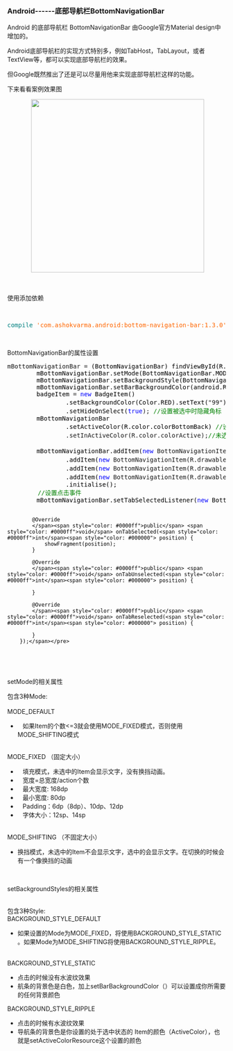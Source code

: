 ### Android------底部导航栏BottomNavigationBar
<div id="cnblogs_post_body" class="blogpost-body"><p>Android 的底部导航栏 BottomNavigationBar 由Google官方Material design中增加的。</p>
<p>Android底部导航栏的实现方式特别多，例如TabHost，TabLayout，或者TextView等，都可以实现底部导航栏的效果。</p>
<p>但Google既然推出了还是可以尽量用他来实现底部导航栏这样的功能。</p>
<p>下来看看案例效果图</p>
<p>&nbsp;&nbsp;&nbsp;&nbsp;&nbsp;&nbsp;&nbsp;&nbsp;&nbsp;&nbsp;&nbsp;&nbsp;&nbsp; <img src="http://images2017.cnblogs.com/blog/1041439/201709/1041439-20170928103605465-732384731.gif" alt="" width="399"></p>
<p>&nbsp;</p>
<p>使用添加依赖</p>
<p>&nbsp;</p>
<div class="cnblogs_code">
<pre><span style="color: #008080">compile</span> <span style="color: #ff6600">'com.ashokvarma.android:bottom-navigation-bar:1.3.0'</span></pre>
</div>
<p>&nbsp;</p>

<p>BottomNavigationBar的属性设置</p>
<div class="cnblogs_code">
<pre>mBottomNavigationBar =<span style="color: #000000"> (BottomNavigationBar) findViewById(R.id.bottom_navigation_bar);
        mBottomNavigationBar.setMode(BottomNavigationBar.MODE_FIXED);
        mBottomNavigationBar.setBackgroundStyle(BottomNavigationBar.BACKGROUND_STYLE_STATIC);
        mBottomNavigationBar.setBarBackgroundColor(android.R.color.white);
        badgeItem </span>= <span style="color: #0000ff">new</span><span style="color: #000000"> BadgeItem()
                .setBackgroundColor(Color.RED).setText(</span>"99"<span style="color: #000000">)<span style="color: #008000">//<span style="color: #008000">设置角标内容</span></span>
                .setHideOnSelect(</span><span style="color: #0000ff">true</span>); <span style="color: #008000">//</span><span style="color: #008000">设置被选中时隐藏角标</span>
<span style="color: #000000">        mBottomNavigationBar
                .setActiveColor(R.color.colorBottomBack) </span><span style="color: #008000">//</span><span style="color: #008000">设置选中的颜色</span>
                .setInActiveColor(R.color.colorActive);<span style="color: #008000">//</span><span style="color: #008000">未选中颜色</span>
<span style="color: #000000">
        mBottomNavigationBar.addItem(</span><span style="color: #0000ff">new</span> BottomNavigationItem(R.drawable.icon_home_normal, "首页"<span style="color: #000000">))<span style="color: #008000">//<span style="color: #008000">添加图标和文字</span></span>
                .addItem(</span><span style="color: #0000ff">new</span> BottomNavigationItem(R.drawable.icon_shop_normal, "店铺"<span style="color: #000000">))
                .addItem(</span><span style="color: #0000ff">new</span> BottomNavigationItem(R.drawable.icon_cart_normal, "购物车"<span style="color: #000000">))
                .addItem(</span><span style="color: #0000ff">new</span> BottomNavigationItem(R.drawable.icon_my_normal, "我的"<span style="color: #000000">).setBadgeItem(badgeItem))
                .initialise();<br>　　     <span style="color: #000000"><span style="color: #008000">//<span style="color: #008000">设置点击事件</span></span></span>
        mBottomNavigationBar.setTabSelectedListener(</span><span style="color: #0000ff">new</span><span style="color: #000000"> BottomNavigationBar.OnTabSelectedListener(){

            @Override
            </span><span style="color: #0000ff">public</span> <span style="color: #0000ff">void</span> onTabSelected(<span style="color: #0000ff">int</span><span style="color: #000000"> position) {
                showFragment(position);
            }

            @Override
            </span><span style="color: #0000ff">public</span> <span style="color: #0000ff">void</span> onTabUnselected(<span style="color: #0000ff">int</span><span style="color: #000000"> position) {

            }

            @Override
            </span><span style="color: #0000ff">public</span> <span style="color: #0000ff">void</span> onTabReselected(<span style="color: #0000ff">int</span><span style="color: #000000"> position) {

            }
        });</span></pre>
</div>
<p>&nbsp;</p>
<p>setMode的相关属性</p>
<p>包含3种Mode:<br><br>MODE_DEFAULT</p>
<ul>
<li>&nbsp;&nbsp; 如果Item的个数&lt;=3就会使用MODE_FIXED模式，否则使用MODE_SHIFTING模式</li>


</ul>
<p><br>MODE_FIXED （固定大小）</p>
<ul>
<li>&nbsp;&nbsp; 填充模式，未选中的Item会显示文字，没有换挡动画。</li>
<li>&nbsp;&nbsp; 宽度=总宽度/action个数</li>
<li>&nbsp;&nbsp; 最大宽度: 168dp</li>
<li>&nbsp;&nbsp; 最小宽度: 80dp</li>
<li>&nbsp;&nbsp; Padding：6dp（8dp）、10dp、12dp</li>
<li>&nbsp;&nbsp; 字体大小：12sp、14sp</li>


</ul>
<p><br>MODE_SHIFTING （不固定大小）</p>
<ul>
<li>换挡模式，未选中的Item不会显示文字，选中的会显示文字。在切换的时候会有一个像换挡的动画</li>


</ul>
<p>&nbsp;</p>
<p>setBackgroundStyles的相关属性</p>
<p><br>包含3种Style:<br>BACKGROUND_STYLE_DEFAULT</p>
<ul>
<li>如果设置的Mode为MODE_FIXED，将使用BACKGROUND_STYLE_STATIC 。如果Mode为MODE_SHIFTING将使用BACKGROUND_STYLE_RIPPLE。</li>


</ul>
<p><br>BACKGROUND_STYLE_STATIC</p>
<ul>
<li>点击的时候没有水波纹效果</li>
<li>航条的背景色是白色，加上setBarBackgroundColor（）可以设置成你所需要的任何背景颜色</li>


</ul>
<p>BACKGROUND_STYLE_RIPPLE</p>
<ul>
<li>点击的时候有水波纹效果</li>
<li>导航条的背景色是你设置的处于选中状态的 Item的颜色（ActiveColor），也就是setActiveColorResource这个设置的颜色</li>


</ul>
<p>&nbsp;</p>


